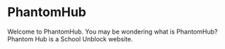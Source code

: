 # PhantomHub
Welcome to PhantomHub. You may be wondering what is PhantomHub? Phantom Hub is a School Unblock website.

